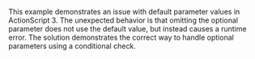 This example demonstrates an issue with default parameter values in ActionScript 3. The unexpected behavior is that omitting the optional parameter does not use the default value, but instead causes a runtime error.  The solution demonstrates the correct way to handle optional parameters using a conditional check.